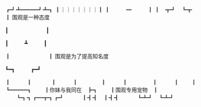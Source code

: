 ┏┛┻━━━┛┻┓
┃｜｜｜｜｜｜｜┃
┃　　　━　　　┃
┃　┳┛　┗┳　┃ 围观是一种态度

┃　　　　　　　┃

┃　　　┻　　　┃

┃　　　　　　　┃ 围观是为了提高知名度

┗━┓　　　┏━┛

┃　　　┃　　
　
┃　　　┃　　
　　┃　　　┃　 　
　　┃　　　┃
　　┃　　　┗━━━┓
　　┃你妹与我同在　┣┓
　　┃围观专用宠物　┃
　　┗┓┓┏━┳┓┏┛
　　　┃┫┫　┃┫┫
　　　┗┻┛　┗┻┛ 
